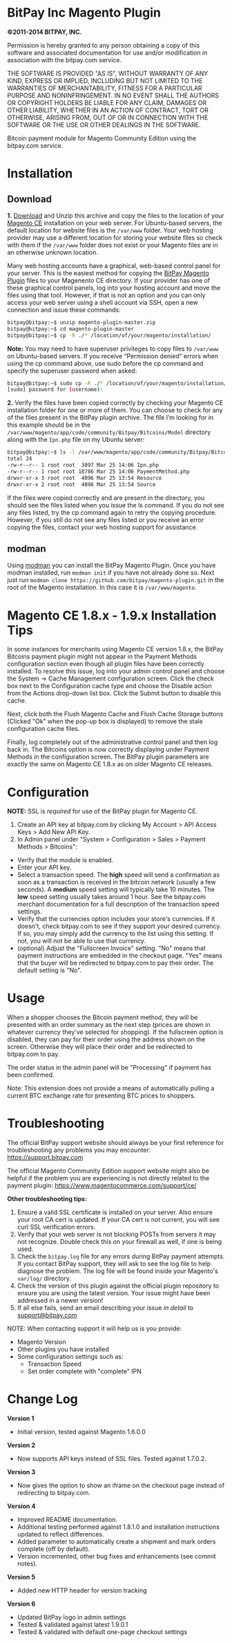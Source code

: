BitPay Inc Magento Plugin
=========================

<strong>©2011-2014 BITPAY, INC.</strong>

Permission is hereby granted to any person obtaining a copy of this software
and associated documentation for use and/or modification in association with
the bitpay.com service.

THE SOFTWARE IS PROVIDED "AS IS", WITHOUT WARRANTY OF ANY KIND, EXPRESS OR
IMPLIED, INCLUDING BUT NOT LIMITED TO THE WARRANTIES OF MERCHANTABILITY,
FITNESS FOR A PARTICULAR PURPOSE AND NONINFRINGEMENT. IN NO EVENT SHALL THE
AUTHORS OR COPYRIGHT HOLDERS BE LIABLE FOR ANY CLAIM, DAMAGES OR OTHER
LIABILITY, WHETHER IN AN ACTION OF CONTRACT, TORT OR OTHERWISE, ARISING FROM,
OUT OF OR IN CONNECTION WITH THE SOFTWARE OR THE USE OR OTHER DEALINGS IN
THE SOFTWARE.

Bitcoin payment module for Magento Community Edition using the bitpay.com service.

# Installation

## Download
<strong>1.</strong> [Download](https://github.com/bitpay/magento-plugin/archive/master.zip) and Unzip this archive and copy the files to the location of your
[Magento CE](http://magento.com/) installation on your web server. For Ubuntu-based servers, the default
location for website files is the `/var/www` folder. Your web hosting provider may
use a different location for storing your website files so check with them if the
`/var/www` folder does not exist or your Magento files are in an otherwise unknown
location.

Many web hosting accounts have a graphical, web-based control panel for your server.
This is the easiest method for copying the [BitPay Magento Plugin](https://github.com/bitpay/magento-plugin) files to your Magenento
CE directory. If your provider has one of these graphical control panels, log into
your hosting account and move the files using that tool. However, if that is not
an option and you can only access your web server using a shell account via SSH,
open a new connection and issue these commands:

```bash
bitpay@bitpay:~$ unzip magento-plugin-master.zip
bitpay@bitpay:~$ cd magento-plugin-master
bitpay@bitpay:~$ cp -R ./* /location/of/your/magento/installation/
```
<strong>Note:</strong>  You may need to have superuser privileges to copy files
to `/var/www` on Ubuntu-based servers.  If you receive “Permission denied” errors
when using the cp command above, use sudo before the cp command and specify the
superuser password when asked:

```bash
bitpay@bitpay:~$ sudo cp -R ./* /location/of/your/magento/installation/
[sudo] password for (username):
```
<strong>2.</strong>  Verify the files have been copied correctly by checking
your Magento CE installation folder for one or more of them.  You can choose
to check for any of the files present in the BitPay plugin archive.  The file
I’m looking for in this example should be in the `/var/www/magento/app/code/community/Bitpay/Bitcoins/Model`
directory along with the `Ipn.php` file on my Ubuntu server:

```bash
bitpay@bitpay:~$ ls -l /var/www/magento/app/code/community/Bitpay/Bitcoins/Model/
total 24
-rw-r--r-- 1 root root  3097 Mar 25 14:06 Ipn.php
-rw-r--r-- 1 root root 10786 Mar 25 14:06 PaymentMethod.php
drwxr-xr-x 3 root root  4096 Mar 25 13:54 Resource
drwxr-xr-x 2 root root  4096 Mar 25 13:54 Source
```

If the files were copied correctly and are present in the directory, you should
see the files listed when you issue the ls command.  If you do not see any files
listed, try the cp command again to retry the copying procedure.  However, if
you still do not see any files listed or you receive an error copying the files,
contact your web hosting support for assistance.

## modman
Using [modman](https://github.com/colinmollenhour/modman) you can
install the BitPay Magento Plugin. Once
you have modman installed, run `modman init` if you have not already done so. Next
just run `modman clone https://github.com/bitpay/magento-plugin.git` in the root
of the Magento installation. In this case it is `/var/www/magento`.

# Magento CE 1.8.x - 1.9.x Installation Tips
In some instances for merchants using Magento CE version 1.8.x, the BitPay
Bitcoins payment plugin might not appear in the Payment Methods configuration
section even though all plugin files have been correctly installed. To
resolve this issue, log into your admin control panel and choose the
System -> Cache Management configuration screen. Click the check box next
to the Configuration cache type and choose the Disable action from the Actions
drop-down list box. Click the Submit button to disable this cache.

Next, click both the Flush Magento Cache and Flush Cache Storage buttons (Clicked
"Ok" when the pop-up box is displayed) to remove the stale configuration cache files.

Finally, log completely out of the administrative control panel and then log back
in. The Bitcoins option is now correctly displaying under Payment Methods in the
configuration screen. The BitPay plugin parameters are exactly the same on Magento
CE 1.8.x as on older Magento CE releases.

# Configuration
<strong>NOTE:</strong>  SSL is <em>required</em> for use of the BitPay plugin for Magento CE.

1. Create an API key at bitpay.com by clicking My Account > API Access Keys > Add New API Key.
2. In Admin panel under "System > Configuration > Sales > Payment Methods > Bitcoins":
  - Verify that the module is enabled. 
  - Enter your API key.  
  - Select a transaction speed.  The **high** speed will send a confirmation as
    soon as a transaction is received in the bitcoin network (usually a few
    seconds).  A **medium** speed setting will typically take 10 minutes.
    The **low** speed setting usually takes around 1 hour.  See the bitpay.com
    merchant documentation for a full description of the transaction speed settings. 
  - Verify that the currencies option includes your store's currencies.  If it
    doesn't, check bitpay.com to see if they support your desired currency. If
    so, you may simply add the currency to the list using this setting.  If not,
    you will not be able to use that currency. 
  - (optional) Adjust the "Fullscreen Invoice" setting. "No" means that payment
    instructions are embedded in the checkout page.  "Yes" means that the buyer
    will be redirected to bitpay.com to pay their order.  The default setting is
    "No".

# Usage
When a shopper chooses the Bitcoin payment method, they will be presented with an
order summary as the next step (prices are shown in whatever currency they've
selected for shopping).  If the fullscreen option is disabled, they can pay for
their order using the address shown on the screen.  Otherwise they will place
their order and be redirected to bitpay.com to pay.

The order status in the admin panel will be "Processing" if payment has been confirmed. 

Note: This extension does not provide a means of automatically pulling a current BTC
exchange rate for presenting BTC prices to shoppers.

# Troubleshooting
The official BitPay support website should always be your first reference for
troubleshooting any problems you may encounter: https://support.bitpay.com

The official Magento Community Edition support website might also be helpful
if the problem you are experiencing is not directly related to the payment
plugin: https://www.magentocommerce.com/support/ce/

<strong>Other troubleshooting tips:</strong>

1. Ensure a valid SSL certificate is installed on your server. Also ensure your root CA cert is
   updated. If your CA cert is not current, you will see curl SSL verification errors.
2. Verify that your web server is not blocking POSTs from servers it may not recognize. Double
   check this on your firewall as well, if one is being used.
3. Check the `bitpay.log` file for any errors during BitPay payment attempts. If you contact BitPay
   support, they will ask to see the log file to help diagnose the problem.  The log file will be found 
   inside your Magento's `var/log/` directory.
4. Check the version of this plugin against the official plugin repository to ensure you are using
   the latest version. Your issue might have been addressed in a newer version!
5. If all else fails, send an email describing your issue *in detail* to support@bitpay.com

NOTE: When contacting support it will help us is you provide:
* Magento Version
* Other plugins you have installed
* Some configuration settings such as:
  * Transaction Speed
  * Set order complete with "complete" IPN

# Change Log
<strong>Version 1</strong><br />
- Initial version, tested against Magento 1.6.0.0

<strong>Version 2</strong><br />
- Now supports API keys instead of SSL files.  Tested against 1.7.0.2.
 
<strong>Version 3</strong><br />
- Now gives the option to show an iframe on the checkout page instead of redirecting to bitpay.com.

<strong>Version 4</strong><br />
- Improved README documentation.
- Additional testing performed against 1.8.1.0 and installation instructions updated to reflect differences.
- Added parameter to automatically create a shipment and mark orders complete (off by default).
- Version incremented, other bug fixes and enhancements (see commit notes).

<strong>Version 5</strong><br />
- Added new HTTP header for version tracking

<strong>Version 6</strong></br >
- Updated BitPay logo in admin settings
- Tested & validated against latest 1.9.0.1
- Tested & validated with default one-page checkout settings

